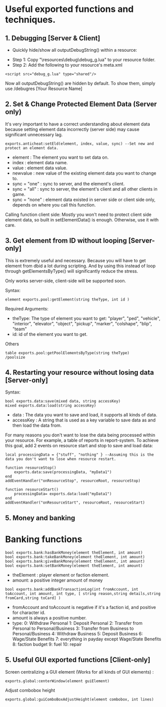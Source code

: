 # Useful exported functions and techniques. #
## 1. Debugging [Server & Client] ##
* Quickly hide/show all outputDebugString() within a resource:
- Step 1: Copy "\resources\debug\debug_g.lua" to your resource folder.
- Step 2: Add the following to your resource's meta.xml

```
<script src="debug_g.lua" type="shared"/>
```
Now all outputDebugString() are hidden by default. To show them, simply use /debugres [Your Resource Name]

## 2. Set & Change Protected Element Data (Server only) ##
It's very important to have a correct understanding about element data because setting element data incorrectly (server side) may cause significant unnecessary lag.
```
exports.anticheat:setEld(element, index, value, sync) --Set new and protect an element data.

```
- element : The element you want to set data on.
- index : element data name.
- value : element data value.
- newvalue : new value of the existing element data you want to change to.
- sync = "one" : sync to server, and the element's client.
- sync = "all" : sync to server,  the element's client and all other clients in game.
- sync = "none" : element data existed in server side or client side only, depends on where you call this function.

Calling function client side: Mostly you won't need to protect client side element data, so built in setElementData() is enough. Otherwise, use it with care.

## 3. Get element from ID without looping [Server-only] ##

This is extremely useful and necessary. Because you will have to get element from dbid a lot during scripting. And by using this instead of loop through getElementsByType() will significantly reduce the stress.

Only works server-side, client-side will be supported soon.

Syntax:
```
element exports.pool:getElement(string theType, int id )
```
Required Arguments:

- theType: The type of element you want to get: "player", "ped", "vehicle", "interior", "elevator", "object", "pickup", "marker", "colshape", "blip", "team"
- id: id of the element you want to get.

Others
```
table exports.pool:getPoolElementsByType(string theType)
/poolsize
```

## 4. Restarting your resource without losing data [Server-only] ##
Syntax:
```
bool exports.data:save(mixed data, string accessKey)
mixed exports.data:load(string accessKey)
```
- data : The data you want to save and load, it supports all kinds of data.
- accessKey : A string that is used as a key variable to save data as and then load the data from.

For many reasons you don't want to lose the data being processed within your resource. For example, a table of reports in report-system.
To achieve this goal, add 2 events on resource start and stop to save and load data:
```
local processingData = {"stuff", "nothing" } --Assuming this is the data you don't want to lose when resource restart.

function resourceStop()
	exports.data:save(processingData, "myData1")
end
addEventHandler("onResourceStop", resourceRoot, resourceStop)

function resourceStart()
	processingData= exports.data:load("myData1")
end
addEventHandler("onResourceStart", resourceRoot, resourceStart)
```

## 5. Money and banking  ##
# Banking functions #
```
bool exports.bank:hasBankMoney(element theElement, int amount)
bool exports.bank:takeBankMoney(element theElement, int amount)
bool exports.bank:giveBankMoney(element theElement, int amount)
bool exports.bank:setBankMoney(element theElement, int amount)
```
- theElement : player element or faction element.
- amount: a positive integer amount of money
```
bool exports.bank:addBankTransactionLog(int fromAccount, int toAccount, int amount, int type, [ string reason,string details,string fromCard,string toCard] )
```
- fromAccount and toAccount is negative if it's a faction id, and positive for character id.
- amount is always a positive number.
- type:
    0: Withdraw Personal
    1: Deposit Personal
    2: Transfer from Personal to Personal/Business
    3: Transfer from Business to Personal/Business
    4: Withdraw Business
    5: Deposit Business
    6: Wage/State Benefits
    7: everything in payday except Wage/State Benefits
    8: faction budget
    9: fuel
    10: repair


## 5. Useful GUI exported functions [Client-only] ##
Screen centralizing a GUI element (Works for all kinds of GUI elements) :
```
exports.global:centerWindow(element guiElement)
```
Adjust combobox height
```
exports.global:guiComboBoxAdjustHeight(element combobox, int lines)
```
